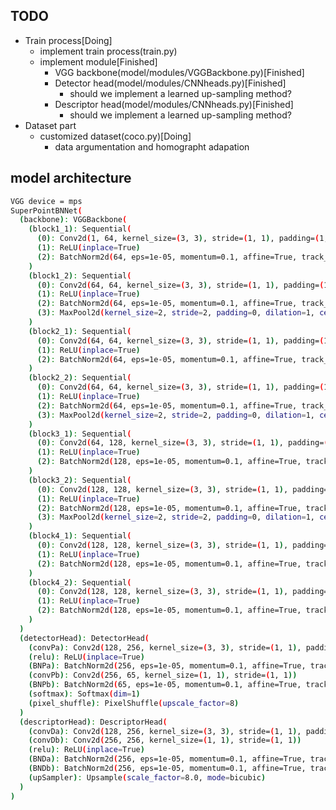 ## TODO
* Train process[Doing]
    * implement train process(train.py)
    * implement module[Finished]
        * VGG backbone(model/modules/VGGBackbone.py)[Finished]
        * Detector head(model/modules/CNNheads.py)[Finished]
            * should we implement a learned up-sampling method?
        * Descriptor head(model/modules/CNNheads.py)[Finished]
            * should we implement a learned up-sampling method?
* Dataset part
    * customized dataset(coco.py)[Doing]
        * data argumentation and homographt adapation



## model architecture
```bash
VGG device = mps
SuperPointBNNet(
  (backbone): VGGBackbone(
    (block1_1): Sequential(
      (0): Conv2d(1, 64, kernel_size=(3, 3), stride=(1, 1), padding=(1, 1))
      (1): ReLU(inplace=True)
      (2): BatchNorm2d(64, eps=1e-05, momentum=0.1, affine=True, track_running_stats=True)
    )
    (block1_2): Sequential(
      (0): Conv2d(64, 64, kernel_size=(3, 3), stride=(1, 1), padding=(1, 1))
      (1): ReLU(inplace=True)
      (2): BatchNorm2d(64, eps=1e-05, momentum=0.1, affine=True, track_running_stats=True)
      (3): MaxPool2d(kernel_size=2, stride=2, padding=0, dilation=1, ceil_mode=False)
    )
    (block2_1): Sequential(
      (0): Conv2d(64, 64, kernel_size=(3, 3), stride=(1, 1), padding=(1, 1))
      (1): ReLU(inplace=True)
      (2): BatchNorm2d(64, eps=1e-05, momentum=0.1, affine=True, track_running_stats=True)
    )
    (block2_2): Sequential(
      (0): Conv2d(64, 64, kernel_size=(3, 3), stride=(1, 1), padding=(1, 1))
      (1): ReLU(inplace=True)
      (2): BatchNorm2d(64, eps=1e-05, momentum=0.1, affine=True, track_running_stats=True)
      (3): MaxPool2d(kernel_size=2, stride=2, padding=0, dilation=1, ceil_mode=False)
    )
    (block3_1): Sequential(
      (0): Conv2d(64, 128, kernel_size=(3, 3), stride=(1, 1), padding=(1, 1))
      (1): ReLU(inplace=True)
      (2): BatchNorm2d(128, eps=1e-05, momentum=0.1, affine=True, track_running_stats=True)
    )
    (block3_2): Sequential(
      (0): Conv2d(128, 128, kernel_size=(3, 3), stride=(1, 1), padding=(1, 1))
      (1): ReLU(inplace=True)
      (2): BatchNorm2d(128, eps=1e-05, momentum=0.1, affine=True, track_running_stats=True)
      (3): MaxPool2d(kernel_size=2, stride=2, padding=0, dilation=1, ceil_mode=False)
    )
    (block4_1): Sequential(
      (0): Conv2d(128, 128, kernel_size=(3, 3), stride=(1, 1), padding=(1, 1))
      (1): ReLU(inplace=True)
      (2): BatchNorm2d(128, eps=1e-05, momentum=0.1, affine=True, track_running_stats=True)
    )
    (block4_2): Sequential(
      (0): Conv2d(128, 128, kernel_size=(3, 3), stride=(1, 1), padding=(1, 1))
      (1): ReLU(inplace=True)
      (2): BatchNorm2d(128, eps=1e-05, momentum=0.1, affine=True, track_running_stats=True)
    )
  )
  (detectorHead): DetectorHead(
    (convPa): Conv2d(128, 256, kernel_size=(3, 3), stride=(1, 1), padding=(1, 1))
    (relu): ReLU(inplace=True)
    (BNPa): BatchNorm2d(256, eps=1e-05, momentum=0.1, affine=True, track_running_stats=True)
    (convPb): Conv2d(256, 65, kernel_size=(1, 1), stride=(1, 1))
    (BNPb): BatchNorm2d(65, eps=1e-05, momentum=0.1, affine=True, track_running_stats=True)
    (softmax): Softmax(dim=1)
    (pixel_shuffle): PixelShuffle(upscale_factor=8)
  )
  (descriptorHead): DescriptorHead(
    (convDa): Conv2d(128, 256, kernel_size=(3, 3), stride=(1, 1), padding=(1, 1))
    (convDb): Conv2d(256, 256, kernel_size=(1, 1), stride=(1, 1))
    (relu): ReLU(inplace=True)
    (BNDa): BatchNorm2d(256, eps=1e-05, momentum=0.1, affine=True, track_running_stats=True)
    (BNDb): BatchNorm2d(256, eps=1e-05, momentum=0.1, affine=True, track_running_stats=True)
    (upSampler): Upsample(scale_factor=8.0, mode=bicubic)
  )
)
```
